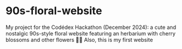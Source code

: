# 90s-floral-website
My project for the Codédex Hackathon (December 2024): a cute and nostalgic 90s-style floral website featuring an herbarium with cherry blossoms and other flowers 🌸✨
Also, this is my first website